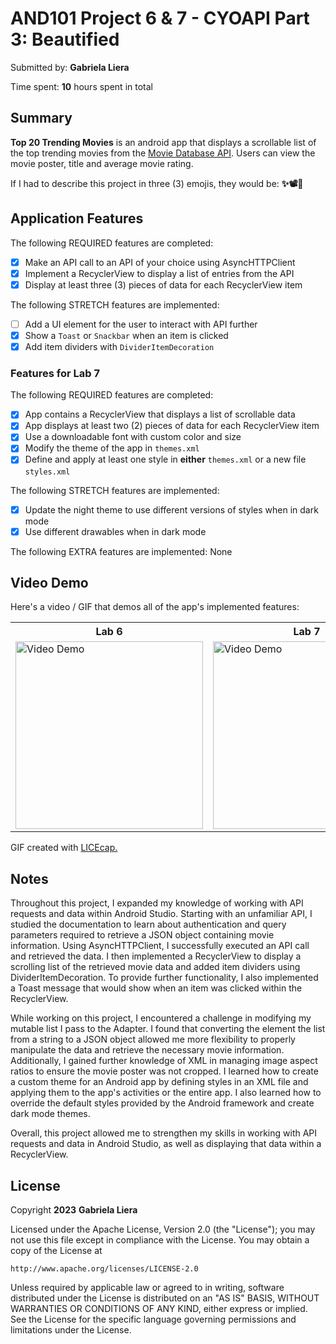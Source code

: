 # AND101 Project  6 & 7 - CYOAPI Part 3: Beautified

Submitted by: **Gabriela Liera**

Time spent: **10** hours spent in total

## Summary

**Top 20 Trending Movies** is an android app that displays a scrollable list of the top trending movies from the <a href="https://www.themoviedb.org/?language=en-US">Movie Database API</a>. Users can view the movie poster, title and average movie rating.

If I had to describe this project in three (3) emojis, they would be: **✨📽🎉**

## Application Features

The following REQUIRED features are completed:

- [x] Make an API call to an API of your choice using AsyncHTTPClient
- [x] Implement a RecyclerView to display a list of entries from the API
- [x] Display at least three (3) pieces of data for each RecyclerView item

The following STRETCH features are implemented:

- [ ] Add a UI element for the user to interact with API further
- [x] Show a `Toast` or `Snackbar` when an item is clicked
- [x] Add item dividers with `DividerItemDecoration`

### Features for Lab 7
The following REQUIRED features are completed:

- [x] App contains a RecyclerView that displays a list of scrollable data
- [x] App displays at least two (2) pieces of data for each RecyclerView item
- [x] Use a downloadable font with custom color and size
- [x] Modify the theme of the app in `themes.xml`
- [x] Define and apply at least one style in **either** `themes.xml` or a new file `styles.xml`

The following STRETCH features are implemented:

- [x] Update the night theme to use different versions of styles when in dark mode
- [x] Use different drawables when in dark mode

The following EXTRA features are implemented: None


## Video Demo

Here's a video / GIF that demos all of the app's implemented features:
<table>
    <tr>
         <th>Lab 6</th>
         <th>Lab 7</th>
    </tr>       
    <tr>
        <td><img src='https://github.com/gabrielaliera/Movie_RecyclerView/blob/master/movie-walkthrough.gif' title='Video Demo' width='300' heigth="500" alt='Video Demo' /></td>
        <td><img src='https://github.com/gabrielaliera/Movie_RecyclerView/blob/master/movie-walkthrough_2.gif' title='Video Demo' width='300' heigth="500" alt='Video Demo' /></td>
    </tr>
</table>
GIF created with <a href="https://www.cockos.com/licecap/">LICEcap.</a> 

## Notes

Throughout this project, I expanded my knowledge of working with API requests and data within Android Studio. Starting with an unfamiliar API, I studied the documentation to learn about authentication and query parameters required to retrieve a JSON object containing movie information. Using AsyncHTTPClient, I successfully executed an API call and retrieved the data. I then implemented a RecyclerView to display a scrolling list of the retrieved movie data and added item dividers using DividerItemDecoration. To provide further functionality, I also implemented a Toast message that would show when an item was clicked within the RecyclerView.

While working on this project, I encountered a challenge in modifying my mutable list I pass to the Adapter. I found that converting the element the list from a string to a JSON object allowed me more flexibility to properly manipulate the data and retrieve the necessary movie information. Additionally, I gained further knowledge of XML in managing image aspect ratios to ensure the movie poster was not cropped. I learned how to create a custom theme for an Android app by defining styles in an XML file and applying them to the app's activities or the entire app. I also learned how to override the default styles provided by the Android framework and create dark mode themes.

Overall, this project allowed me to strengthen my skills in working with API requests and data in Android Studio, as well as displaying that data within a RecyclerView.

## License

Copyright **2023** **Gabriela Liera**

Licensed under the Apache License, Version 2.0 (the "License");
you may not use this file except in compliance with the License.
You may obtain a copy of the License at

    http://www.apache.org/licenses/LICENSE-2.0

Unless required by applicable law or agreed to in writing, software
distributed under the License is distributed on an "AS IS" BASIS,
WITHOUT WARRANTIES OR CONDITIONS OF ANY KIND, either express or implied.
See the License for the specific language governing permissions and
limitations under the License.
